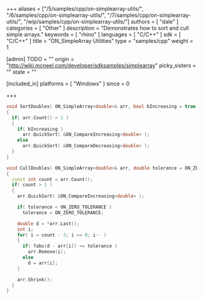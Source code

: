+++
aliases = ["/5/samples/cpp/on-simplearray-utils/", "/6/samples/cpp/on-simplearray-utils/", "/7/samples/cpp/on-simplearray-utils/", "/wip/samples/cpp/on-simplearray-utils/"]
authors = [ "dale" ]
categories = [ "Other" ]
description = "Demonstrates how to sort and cull simple arrays."
keywords = [ "rhino" ]
languages = [ "C/C++" ]
sdk = [ "C/C++" ]
title = "ON_SimpleArray Utilities"
type = "samples/cpp"
weight = 1

[admin]
TODO = ""
origin = "http://wiki.mcneel.com/developer/sdksamples/simplearray"
picky_sisters = ""
state = ""

[included_in]
platforms = [ "Windows" ]
since = 0

+++

```cpp
void SortDoubles( ON_SimpleArray<double>& arr, bool bIncreasing = true )
{
  if( arr.Count() > 1 )
  {
    if( bIncreasing )
      arr.QuickSort( &ON_CompareIncreasing<double> );
    else
      arr.QuickSort( &ON_CompareDecreasing<double> );
  }
}

void CullDoubles( ON_SimpleArray<double>& arr, double tolerance = ON_ZERO_TOLERANCE )
{
  const int count = arr.Count();
  if( count > 1 )
  {
    arr.QuickSort( &ON_CompareIncreasing<double> );

    if( tolerance < ON_ZERO_TOLERANCE )
      tolerance = ON_ZERO_TOLERANCE;

    double d = *arr.Last();
    int i;
    for( i = count - 2; i >= 0; i-- )
    {
      if( fabs(d - arr[i]) <= tolerance )
        arr.Remove(i);
      else
        d = arr[i];
    }

    arr.Shrink();
  }
}
```
